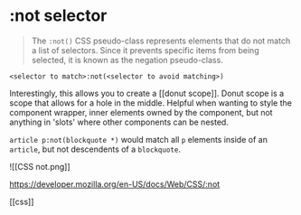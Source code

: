 # :not selector

> The `:not()` CSS pseudo-class represents elements that do not match a list of selectors. Since it prevents specific items from being selected, it is known as the negation pseudo-class.

`<selector to match>:not(<selector to avoid matching>)`

Interestingly, this allows you to create a [[donut scope]]. Donut scope is a scope that allows for a hole in the middle. Helpful when wanting to style the component wrapper, inner elements owned by the component, but not anything in 'slots' where other components can be nested.

`article p:not(blockquote *)` would match all `p` elements inside of an `article`, but not descendents of a `blockquote`.

![[CSS not.png]]

https://developer.mozilla.org/en-US/docs/Web/CSS/:not

[[css]]